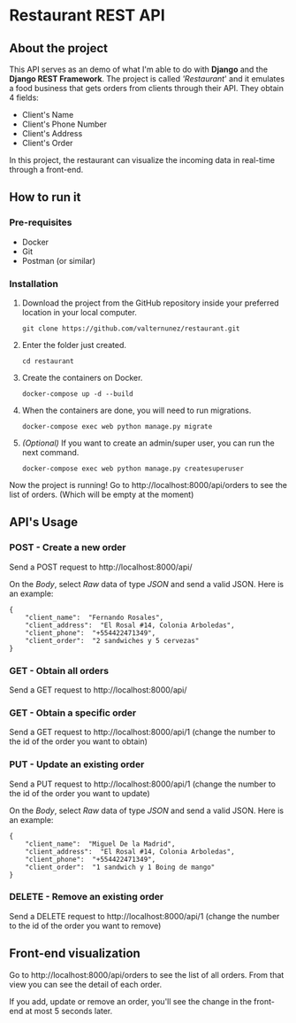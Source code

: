 # Restaurant REST API
##  About the project

This API serves as an demo of what I'm able to do with **Django** and the **Django REST Framework**.
The project is called *'Restaurant*' and it emulates a food business that gets orders from clients through their API. They obtain 4 fields:

 - Client's Name
 - Client's Phone Number
 - Client's Address
 - Client's Order

In this project, the restaurant can visualize the incoming data in real-time through a front-end.

## How to run it

### Pre-requisites
 - Docker
 - Git
 - Postman (or similar)


### Installation
 1. Download the project from the GitHub repository inside your preferred location in your local computer.

	    git clone https://github.com/valternunez/restaurant.git

 2. Enter the folder just created.

	    cd restaurant

 3. Create the containers on Docker.

	    docker-compose up -d --build

 4. When the containers are done, you will need to run migrations. 

	    docker-compose exec web python manage.py migrate

 5. *(Optional)* If you want to create an admin/super user, you can run the next command.

	    docker-compose exec web python manage.py createsuperuser

Now the project is running! Go to http://localhost:8000/api/orders to see the list of orders. (Which will be empty at the moment)

## API's Usage

### POST - Create a new order
Send a POST request to http://localhost:8000/api/

On the *Body*, select *Raw* data of type *JSON* and send a valid JSON. Here is an example:

	{
		"client_name":  "Fernando Rosales",
		"client_address":  "El Rosal #14, Colonia Arboledas",
		"client_phone":  "+554422471349",
		"client_order":  "2 sandwiches y 5 cervezas"
	}
### GET  - Obtain all orders
Send a GET request to http://localhost:8000/api/

### GET  - Obtain a specific order
Send a GET request to http://localhost:8000/api/1   (change the number to the id of the order you want to obtain)

### PUT - Update an existing order
Send a PUT request to http://localhost:8000/api/1   (change the number to the id of the order you want to update)

On the *Body*, select *Raw* data of type *JSON* and send a valid JSON. Here is an example:

	{
		"client_name":  "Miguel De la Madrid",
		"client_address":  "El Rosal #14, Colonia Arboledas",
		"client_phone":  "+554422471349",
		"client_order":  "1 sandwich y 1 Boing de mango"
	}

### DELETE - Remove an existing order
Send a DELETE request to http://localhost:8000/api/1   (change the number to the id of the order you want to remove)

## Front-end visualization
Go to http://localhost:8000/api/orders to see the list of all orders. From that view you can see the detail of each order. 

If you add, update or remove an order, you'll see the change in the front-end at most 5 seconds later. 